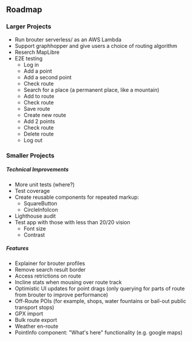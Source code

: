 ## Roadmap

### Larger Projects

- Run brouter serverless/ as an AWS Lambda
- Support graphhopper and give users a choice of routing algorithm
- Reserch MapLibre
- E2E testing
  - Log in
  - Add a point
  - Add a second point
  - Check route
  - Search for a place (a permanent place, like a mountain)
  - Add to route
  - Check route
  - Save route
  - Create new route
  - Add 2 points
  - Check route
  - Delete route
  - Log out

### Smaller Projects

##### Technical Improvements

- More unit tests (where?)
- Test coverage
- Create reusable components for repeated markup:
  - SquareButton
  - CircleInfoIcon
- Lighthouse audit
- Test app with those with less than 20/20 vision
  - Font size
  - Contrast

##### Features

- Explainer for brouter profiles
- Remove search result border
- Access retrictions on route
- Incline stats when mousing over route track
- Optimistic UI updates for point drags (only querying for parts of route from brouter to improve performance)
- Off-Route POIs (for example, shops, water fountains or bail-out public transport stops)
- GPX import
- Bulk route export
- Weather en-route
- PointInfo component: "What's here" functionality (e.g. google maps)
